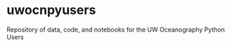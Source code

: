 uwocnpyusers
============

Repository of data, code, and notebooks for the UW Oceanography Python Users
